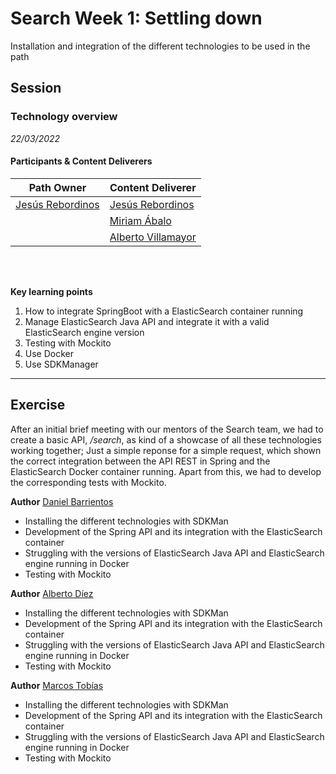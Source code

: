 # Search Week 1: Settling down
Installation and integration of the different technologies to be used in the path

## Session
### Technology overview

*22/03/2022*

#### Participants & Content Deliverers

 **Path Owner** | **Content Deliverer** | 
| --- | --- | 
| [Jesús Rebordinos](https://github.com/jesus-rebor) | [Jesús Rebordinos](https://github.com/jesus-rebor) |
| | [Miriam Ábalo](https://github.com/MiriamLynx) |
| | [Alberto Villamayor](https://github.com/avillamayordevega) |

\
&nbsp;

**Key learning points**
1. How to integrate SpringBoot with a ElasticSearch container running
2. Manage ElasticSearch Java API and integrate it with a valid ElasticSearch engine version
3. Testing with Mockito
4. Use Docker
5. Use SDKManager

****

## Exercise
After an initial brief meeting with our mentors of the Search team, we had to create a basic API, _/search_, as kind of a showcase of all these technologies working together; Just a simple reponse for a simple request, which shown the correct integration between the API REST in Spring and the ElasticSearch Docker container running.
Apart from this, we had to develop the corresponding tests with Mockito.

<Statement>

**Author** [Daniel Barrientos](https://github.com/DaniBAIG7)
- Installing the different technologies with SDKMan
- Development of the Spring API and its integration with the ElasticSearch container
- Struggling with the versions of ElasticSearch Java API and ElasticSearch engine running in Docker
- Testing with Mockito

**Author** [Alberto Díez](https://github.com/uo266536)
- Installing the different technologies with SDKMan
- Development of the Spring API and its integration with the ElasticSearch container
- Struggling with the versions of ElasticSearch Java API and ElasticSearch engine running in Docker
- Testing with Mockito

**Author** [Marcos Tobías](https://github.com/MarcosTobias)
- Installing the different technologies with SDKMan
- Development of the Spring API and its integration with the ElasticSearch container
- Struggling with the versions of ElasticSearch Java API and ElasticSearch engine running in Docker
- Testing with Mockito
